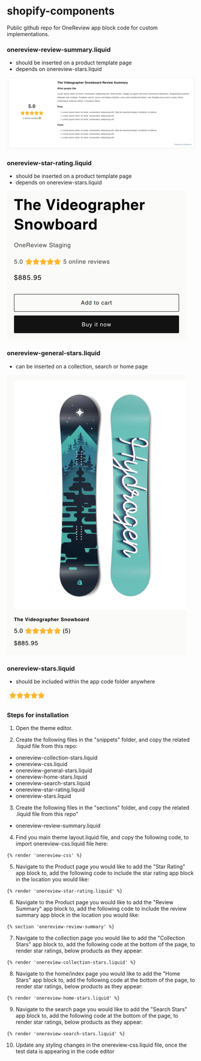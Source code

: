 # shopify-components

Public github repo for OneReview app block code for custom implementations.

### onereview-review-summary.liquid

- should be inserted on a product template page
- depends on onereview-stars.liquid

![Review summary .liquid component screenshot](img/onereview-review-summary.png)

### onereview-star-rating.liquid

- should be inserted on a product template page
- depends on onereview-stars.liquid

![Star rating .liquid component screenshot](img/onereview-star-rating.png)

### onereview-general-stars.liquid

- can be inserted on a collection, search or home page

![General stars .liquid component screenshot](img/onereview-collection-stars.png)

### onereview-stars.liquid

- should be included within the app code folder anywhere

![Stars .liquid component screenshot](img/onereview-stars.png)

### Steps for installation

1. Open the theme editor.

2. Create the following files in the "snippets" folder, and copy the related .liquid file from this repo:

- onereview-collection-stars.liquid
- onereview-css.liquid
- onereview-general-stars.liquid
- onereview-home-stars.liquid
- onereview-search-stars.liquid
- onereview-star-rating.liquid
- onereview-stars.liquid

3. Create the following files in the "sections" folder, and copy the related .liquid file from this repo"

- onereview-review-summary.liquid

4. Find you main theme layout.liquid file, and copy the following code, to import onereview-css.liquid file here:

```liquid
{% render 'onereview-css' %}
```

5. Navigate to the Product page you would like to add the "Star Rating" app block to, add the following code to include the star rating app block in the location you would like:

```liquid
{% render 'onereview-star-rating.liquid' %}
```

6. Navigate to the Product page you would like to add the "Review Summary" app block to, add the following code to include the review summary app block in the location you would like:

```liquid
{% section 'onereview-review-summary' %}
```

7. Navigate to the collection page you would like to add the "Collection Stars" app block to, add the following code at the bottom of the page, to render star ratings, below products as they appear:

```liquid
{% render 'onereview-collection-stars.liquid' %}
```

8. Navigate to the home/index page you would like to add the "Home Stars" app block to, add the following code at the bottom of the page, to render star ratings, below products as they appear:

```liquid
{% render 'onereview-home-stars.liquid' %}
```

9. Navigate to the search page you would like to add the "Search Stars" app block to, add the following code at the bottom of the page, to render star ratings, below products as they appear:

```liquid
{% render 'onereview-search-stars.liquid' %}
```

10. Update any styling changes in the onereview-css.liquid file, once the test data is appearing in the code editor
